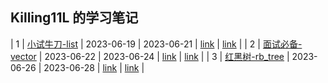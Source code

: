 ## Killing11L 的学习笔记

| 1 | [小试牛刀-list](https://github.com/gcc-mirror/gcc/blob/releases/gcc-9/libstdc%2B%2B-v3/include/bits/stl_list.h)  | 2023-06-19  |  2023-06-21  | [link](./doc/task_1/README.md) | [link](./src/task_1/main.cpp) |
| 2 | [面试必备-vector](https://github.com/gcc-mirror/gcc/blob/releases/gcc-9/libstdc%2B%2B-v3/include/bits/stl_vector.h)  | 2023-06-22  |  2023-06-24  | [link](./doc/task_2/README.md) | [link](./src/task_2/main.cpp) |
| 3 | [红黑树-rb_tree](https://github.com/gcc-mirror/gcc/blob/releases/gcc-9/libstdc%2B%2B-v3/include/bits/stl_tree.h)  | 2023-06-26  |  2023-06-28  | [link](./doc/task_3/README.md) | [link](./src/task_3/main.cpp) |